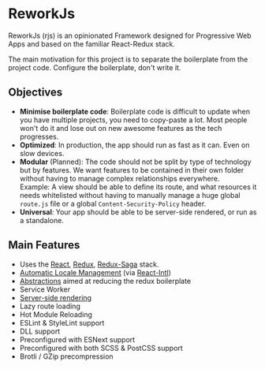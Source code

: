 # ReworkJs

ReworkJs (rjs) is an opinionated Framework designed for Progressive Web Apps and based on the familiar React-Redux stack.

The main motivation for this project is to separate the boilerplate from the project code. Configure the boilerplate, don't write it.

## Objectives

- **Minimise boilerplate code**: Boilerplate code is difficult to update when you have multiple projects, you need to copy-paste a lot. Most people won't do it and lose out on new awesome features as the tech progresses.
- **Optimized**: In production, the app should run as fast as it can. Even on slow devices.
- **Modular** (Planned): The code should not be split by type of technology but by features. We want features to be contained in their own folder without having to manage complex relationships everywhere.\
  Example: A view should be able to define its route, and what resources it needs whitelisted without having to manually manage a huge global `route.js` file or a global `Content-Security-Policy` header.
- **Universal**: Your app should be able to be server-side rendered, or run as a standalone.

## Main Features

- Uses the [React](https://facebook.github.io/react/), [Redux](https://redux.js.org/), [Redux-Saga](https://redux-saga.github.io/redux-saga/) stack.
- [Automatic Locale Management](./docs/locale-management.md) (via [React-Intl](https://github.com/yahoo/react-intl))
- [Abstractions](./docs/state-management/providers.md) aimed at reducing the redux boilerplate
- Service Worker
- [Server-side rendering](./docs/launching-the-app.md#prerendering)
- Lazy route loading
- Hot Module Reloading
- ESLint & StyleLint support
- DLL support
- Preconfigured with ESNext support
- Preconfigured with both SCSS & PostCSS support
- Brotli / GZip precompression
